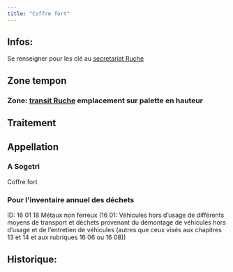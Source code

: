 ```yaml
---
title: "Coffre fort"
---
```


## Infos:
Se renseigner pour les clé au [secretariat Ruche](notes/zones/secretariat%20Ruche.md)
## Zone tempon
### Zone: [transit Ruche](notes/zones/transit%20Ruche.md) emplacement sur palette en hauteur
## Traitement
## Appellation
### A Sogetri
Coffre fort
### Pour l'inventaire annuel des déchets
ID: 16 01 18
Métaux non ferreux (16 01: Véhicules hors d’usage de différents moyens de transport et déchets provenant du démontage de véhicules hors d’usage et de l’entretien de véhicules (autres que ceux visés aux chapitres 13 et 14 et aux rubriques 16 06 ou 16 08))
## Historique:

